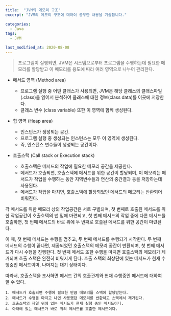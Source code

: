 ```yaml
---
title:  "JVM의 메모리 구조"
excerpt: "JVM의 메모리 구조에 대하여 공부한 내용을 기술합니다."

categories:
  - Java
tags:
  - JVM

last_modified_at: 2020-08-08
---
```


> 프로그램이 실행되면, JVM은 시스템으로부터 프로그램을 수행하는데 필요한 메모리를 할당받고 이 메모리를 용도에 따라 여러 영역으로 나누어 관리한다.

* 메서드 영역 (Method area)
  - 프로그램 실행 중 어떤 클래스가 사용되면, JVM은 해당 클래스의 클래스파일(.class)을 읽어서 분석하여 클래스에 대한 정보(class data)를 이곳에 저장한다.
  - 클래스 변수 (class variable) 또한 이 영역에 함께 생성된다.

* 힙 영역 (Heap area) 
  - 인스턴스가 생성되는 공간.
  - 프로그램 실행 중 생성되는 인스턴스는 모두 이 영역에 생성된다.
  - 즉, 인스턴스 변수들이 생성되는 공간이다.

* 호출스택 (Call stack or Execution stack)
  - 호출스택은 메서드의 작업에 필요한 메모리 공간을 제공한다.
  - 메서드가 호출되면, 호출스택에 메서드를 위한 공간이 할당되며, 이 메모리는 메서드가 작업을 수행하는 동안 지역변수들과 연산의 중간결과 등을 저장하는데 사용된다.
  - 메서드가 작업을 마치면, 호출스택에 할당되었던 메서드의 메모리는 반환되어 비워진다.

각 메서드를 위한 메모리 상의 작업공간은 서로 구별되며, 첫 번째로 호출된 메서드를 위한 작업공간이 호출흐택의 맨 밑에 마련되고, 
첫 번째 메서드의 작업 중에 다른 메서드를 호출하면, 첫 번째 메서드의 바로 위에 두 번째로 호출된 메서드를 위한 공간이 마련된다.

이 때, 첫 번째 메서드는 수행을 멈추고, 두 번째 메서드를 수행되기 시작한다. 두 번쨰 메서드의 수행이 끝나면, 
제공되었던 호출스택의 메모리 공간이 반환되며, 첫 번째 메서드가 다시 수행을 진행한다. 
첫 번째 메서드 또한 수행을 마치면 호출스택의 메모리가 제거되며 호출 스택은 완전히 비워지게 된다.
호출 스택의 최상단에 있는 메서드가 현재 수행중인 메서드이며, 나머지는 대기 상태이다.

따라서, 호출스택을 조사하면 메서드 간의 호출관계와 현재 수행중인 메서드에 대하여 알 수 있다. 

```
1. 메서드가 호출되면 수행에 필요한 만큼 메모리를 스택에 할당받는다.
2. 메서드가 수행을 마치고 나면 사용했던 메모리를 반환하고 스택에서 제거된다.
3. 호출스택의 제일 위에 있는 메서드가 현재 실행 중인 메서드이다.
4. 아래에 있는 메서드가 바로 위의 메서드를 호출한 메서드이다.
```
